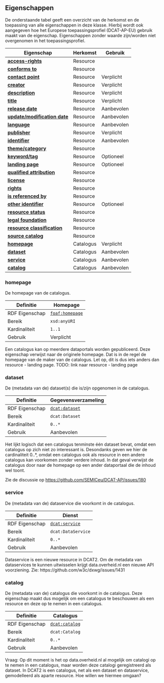 ## Eigenschappen

De onderstaande tabel geeft een overzicht van de herkomst en de toepassing van alle eigenschappen in deze klasse. Hierbij wordt ook aangegeven hoe het Europese toepassingsprofiel (DCAT-AP-EU) gebruik maakt van de eigenschap. Eigenschappen zonder waarde zijn/worden niet overgenomen in het toepassingsprofiel.

| **Eigenschap**                                                   | Herkomst  | Gebruik    |
| ---------------------------------------------------------------- | --------- | ---------- |
| <a href="#access-rights">**access-rights**</a>                   | Resource  |            |
| <a href="#conforms-to">**conforms to**</a>                       | Resource  |            |
| <a href="#contact-point">**contact point**                       | Resource  | Verplicht  |
| <a href="#creator">**creator**</a>                               | Resource  | Verplicht  |
| <a href="#description">**description**                           | Resource  | Verplicht  |
| <a href="#title">**title**                                       | Resource  | Verplicht  |
| <a href="#release-date">**release date**                         | Resource  | Aanbevolen |
| <a href="#update-modification-date">**update/modification date** | Resource  | Aanbevolen |
| <a href="#language">**language**                                 | Resource  | Aanbevolen |
| <a href="#publisher">**publisher**                               | Resource  | Verplicht  |
| <a href="#identifier">**identifier**                             | Resource  | Aanbevolen |
| <a href="#theme-category">**theme/category**                     | Resource  |            |
| <a href="#keyword-tag">**keyword/tag**                           | Resource  | Optioneel  |
| <a href="#landing-page">**landing page**                         | Resource  | Optioneel  |
| <a href="#qualified-attribution">**qualified attribution**       | Resource  |            |
| <a href="#license">**license**                                   | Resource  |            |
| <a href="#rights">**rights**                                     | Resource  |            |
| <a href="#is-referenced-by">**is referenced by**                 | Resource  |            |
| <a href="#other-identifier">**other identifier**                 | Resource  | Optioneel  |
| <a href="#resource-status">**resource status**                   | Resource  |            |
| <a href="#legal-foundation">**legal foundation**                 | Resource  |            |
| <a href="#resource-classification">**resource classification**   | Resource  |            |
| <a href="#source-catalog">**source catalog**                     | Resource  |            |
| <a href="#homepage">**homepage**                                 | Catalogus | Verplicht  |
| <a href="#dataset">**dataset**                                   | Catalogus | Aanbevolen |
| <a href="#service">**service**                                   | Catalogus | Aanbevolen |
| <a href="#catalog">**catalog**                         | Catalogus | Aanbevolen |

### homepage

De homepage van de catalogus.  

| Definitie      | Homepage                                                                                    |
| -------------- | ------------------------------------------------------------------------------------------- |
| RDF Eigenschap | <a href="https://www.w3.org/TR/vocab-dcat-2/#Property:catalog_homepage">`foaf:homepage`</a> |
| Bereik         | `xsd:anyURI`                                                                                |
| Kardinaliteit  | `1..1`                                                                                      |
| Gebruik        | Verplicht                                                                                   |

<p class="note" title="Note">
Een catalogus kan op meerdere dataportals worden gepubliceerd. Deze eigenschap verwijst naar de originele homepage. Dat is in de regel de homepage van de maker van de catalogus. Let op, dit is dus iets anders dan resource - landing page. TODO: link naar resource - landing page
</p>


### dataset

De (metadata van de) dataset(s) die is/zijn opgenomen in de catalogus.

| Definitie      | Gegevensverzameling                                                                       |
| -------------- | ----------------------------------------------------------------------------------------- |
| RDF Eigenschap | <a href="https://www.w3.org/TR/vocab-dcat-2/#Property:catalog_dataset">`dcat:dataset`</a> |
| Bereik         | `dcat:Dataset`                                                                            |
| Kardinaliteit  | `0..*`                                                                                    |
| Gebruik        | Aanbevolen                                                                                |

<p class="note" title="Note">
Het lijkt logisch dat een catalogus tenminste één dataset bevat, omdat een catalogus op zich niet zo interessant is. Desondanks geven we hier de cardinaliteit 0..*, omdat een catalogus ook als resource in een andere catalogus kan voorkomen zonder verdere inhoud. In dat geval verwijst de catalogus door naar de homepage op een ander dataportaal die de inhoud wel toont.
    
Zie de discussie op https://github.com/SEMICeu/DCAT-AP/issues/180    
</p>


### service  

De (metadata van de) dataservice die voorkomt in de catalogus.

| Definitie      | Dienst                                                                                    |
| -------------- | ----------------------------------------------------------------------------------------- |
| RDF Eigenschap | <a href="https://www.w3.org/TR/vocab-dcat-2/#Property:catalog_service">`dcat:service`</a> |
| Bereik         | `dcat:DataService`                                                                        |
| Kardinaliteit  | `0..*`                                                                                    |
| Gebruik        | Aanbevolen                                                                                |

<p class="note" title="Note">
Dataservice is een nieuwe resource in DCAT2. Om de metadata van dataservices te kunnen uitwisselen krijgt data.overheid.nl een nieuwe API voorziening.
Zie: https://github.com/w3c/dxwg/issues/1431
</p>


### catalog

De (metadata van de) catalogus die voorkomt in de catalogus. Deze eigenschap maakt dus mogelijk om een catalogus te beschouwen als een resource en deze op te nemen in een catalogus.

| Definitie      | Catalogus                                                                         |
| -------------- | --------------------------------------------------------------------------------- |
| RDF Eigenschap | <a href="https://www.w3.org/TR/vocab-dcat-2/#Property:catalog">`dcat:catalog`</a> |
| Bereik         | `dcat:Catalog`                                                                    |
| Kardinaliteit  | `0..*`                                                                            |
| Gebruik        | Aanbevolen                                                                        |

<p class="note" title="Note">
Vraag: Op dit moment is het op data.overheid.nl al mogelijk om catalogi op te nemen in een catalogus, maar worden deze catalogi geregistreerd als dataset. In DCAT2 is een catalogus, net als een dataset en dataservice, gemodelleerd als aparte resource. Hoe willen we hiermee omgaan?
</p>



